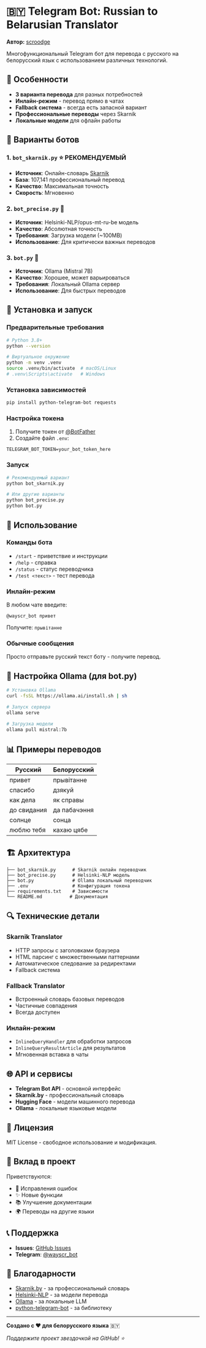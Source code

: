 # 🇧🇾 Telegram Bot: Russian to Belarusian Translator

**Автор:** [scroodge](https://github.com/scroodge)

Многофункциональный Telegram бот для перевода с русского на белорусский язык с использованием различных технологий.

## 🌟 Особенности

- **3 варианта перевода** для разных потребностей
- **Инлайн-режим** - перевод прямо в чатах
- **Fallback система** - всегда есть запасной вариант
- **Профессиональные переводы** через Skarnik
- **Локальные модели** для офлайн работы

## 🤖 Варианты ботов

### 1. **`bot_skarnik.py`** ⭐ РЕКОМЕНДУЕМЫЙ
- **Источник**: Онлайн-словарь [Skarnik](https://www.skarnik.by/)
- **База**: 107,141 профессиональный перевод
- **Качество**: Максимальная точность
- **Скорость**: Мгновенно

### 2. **`bot_precise.py`** 🎯
- **Источник**: Helsinki-NLP/opus-mt-ru-be модель
- **Качество**: Абсолютная точность
- **Требования**: Загрузка модели (~100MB)
- **Использование**: Для критически важных переводов

### 3. **`bot.py`** 🚀
- **Источник**: Ollama (Mistral 7B)
- **Качество**: Хорошее, может варьироваться
- **Требования**: Локальный Ollama сервер
- **Использование**: Для быстрых переводов

## 🚀 Установка и запуск

### Предварительные требования
```bash
# Python 3.8+
python --version

# Виртуальное окружение
python -m venv .venv
source .venv/bin/activate  # macOS/Linux
# .venv\Scripts\activate   # Windows
```

### Установка зависимостей
```bash
pip install python-telegram-bot requests
```

### Настройка токена
1. Получите токен от [@BotFather](https://t.me/botfather)
2. Создайте файл `.env`:
```env
TELEGRAM_BOT_TOKEN=your_bot_token_here
```

### Запуск
```bash
# Рекомендуемый вариант
python bot_skarnik.py

# Или другие варианты
python bot_precise.py
python bot.py
```

## 📱 Использование

### Команды бота
- `/start` - приветствие и инструкции
- `/help` - справка
- `/status` - статус переводчика
- `/test <текст>` - тест перевода

### Инлайн-режим
В любом чате введите:
```
@wayscr_bot привет
```
Получите: `прывітанне`

### Обычные сообщения
Просто отправьте русский текст боту - получите перевод.

## 🔧 Настройка Ollama (для bot.py)

```bash
# Установка Ollama
curl -fsSL https://ollama.ai/install.sh | sh

# Запуск сервера
ollama serve

# Загрузка модели
ollama pull mistral:7b
```

## 📊 Примеры переводов

| Русский | Белорусский |
|---------|-------------|
| привет | прывітанне |
| спасибо | дзякуй |
| как дела | як справы |
| до свидания | да пабачэння |
| солнце | сонца |
| люблю тебя | кахаю цябе |

## 🏗️ Архитектура

```
├── bot_skarnik.py      # Skarnik онлайн переводчик
├── bot_precise.py      # Helsinki-NLP модель
├── bot.py              # Ollama локальный переводчик
├── .env                # Конфигурация токена
├── requirements.txt    # Зависимости
└── README.md          # Документация
```

## 🔍 Технические детали

### Skarnik Translator
- HTTP запросы с заголовками браузера
- HTML парсинг с множественными паттернами
- Автоматическое следование за редиректами
- Fallback система

### Fallback Translator
- Встроенный словарь базовых переводов
- Частичные совпадения
- Всегда доступен

### Инлайн-режим
- `InlineQueryHandler` для обработки запросов
- `InlineQueryResultArticle` для результатов
- Мгновенная вставка в чаты

## 🌐 API и сервисы

- **Telegram Bot API** - основной интерфейс
- **Skarnik.by** - профессиональный словарь
- **Hugging Face** - модели машинного перевода
- **Ollama** - локальные языковые модели

## 📝 Лицензия

MIT License - свободное использование и модификация.

## 🤝 Вклад в проект

Приветствуются:
- 🐛 Исправления ошибок
- ✨ Новые функции
- 📚 Улучшение документации
- 🌍 Переводы на другие языки

## 📞 Поддержка

- **Issues**: [GitHub Issues](https://github.com/scroodge/Tg_Bot_Blr/issues)
- **Telegram**: [@wayscr_bot](https://t.me/wayscr_bot)

## 🙏 Благодарности

- [Skarnik.by](https://www.skarnik.by/) - за профессиональный словарь
- [Helsinki-NLP](https://huggingface.co/Helsinki-NLP) - за модели перевода
- [Ollama](https://ollama.ai/) - за локальные LLM
- [python-telegram-bot](https://python-telegram-bot.org/) - за библиотеку

---

**Создано с ❤️ для белорусского языка** 🇧🇾

*Поддержите проект звездочкой на GitHub! ⭐*

